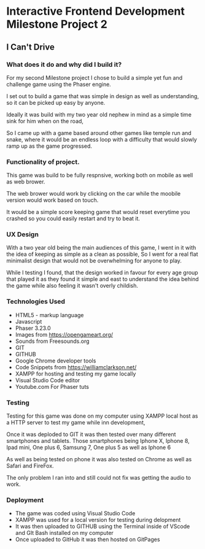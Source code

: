 # Interactive Frontend Development Milestone Project 2

## I Can't Drive 

### What does it do and why did I build it?

For my second Milestone project I chose to build a simple yet fun and challenge game using the Phaser engine.

I set out to build a game that was simple in design as well as understanding, so it can be picked up easy by anyone.

Ideally it was build with my two year old nephew in mind as a simple time sink for him when on the road,

So I came up with a game based around other games like temple run and snake, where it would be an endless loop with a difficulty that
would slowly ramp up as the game progressed.

### Functionality of project.

This game was build to be fully respnsive, working both on mobile as well as web brower.

The web brower would work by clicking on the car while the moobile version would work based on touch.

It would be a simple score keeping game that would reset everytime you crashed so you could easily restart and try to beat it.




### UX Design

With a two year old being the main audiences of this game, I went in it with the idea of keeping as simple as a clean as possible,
So I went for a real flat minimalist design that would not be overwhelming for anyone to play.

While I testing I found, that the design worked in favour for every age group that played it as they found it simple and east to understand the idea 
behind the game while also feeling it wasn't overly childish.

### Technologies Used

- HTML5 - markup language
- Javascript 
- Phaser 3.23.0
- Images from https://opengameart.org/
- Sounds from Freesounds.org
- GIT
- GITHUB
- Google Chrome developer tools
- Code Snippets from https://williamclarkson.net/
- XAMPP for hosting and testing my game locally 
- Visual Studio Code editor 
- Youtube.com For Phaser tuts

### Testing

Testing for this game was done on my computer using XAMPP local host as a HTTP server to test my game while inn development,

Once it was deploded to GIT it was then tested over many different smartphones and tablets.
Those smartphones being Iphone X, Iphone 8, Ipad mini, One plus 6, Samsung 7, One plus 5 as well as Iphone 6

As well as being tested on phone it was also tested on Chrome as well as Safari and FireFox.

The only problem I ran into and still could not fix was getting the audio to work.

### Deployment

- The game was coded using Visual Studio Code
- XAMPP was used for a local version for testing during delopment 
- It was then uploaded to GITHUB using the Terminal inside of VScode and GIt Bash installed on my computer 
- Once uploaded to GitHub it was then hosted on GitPages
